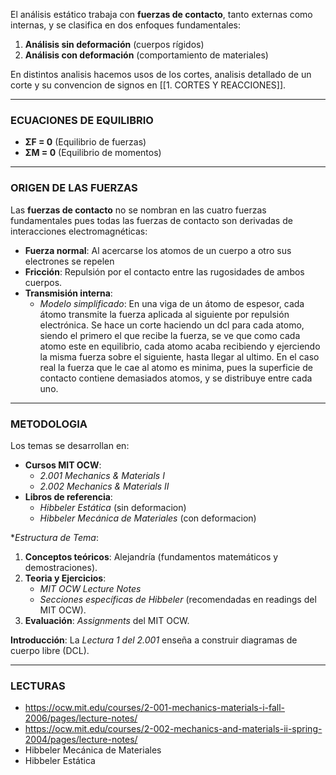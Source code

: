 El análisis estático trabaja con **fuerzas de contacto**, tanto externas como internas, y se clasifica en dos enfoques fundamentales:

1. **Análisis sin deformación** (cuerpos rígidos)
2. **Análisis con deformación** (comportamiento de materiales)

En distintos analisis hacemos usos de los cortes, analisis detallado de un corte y su convencion de signos en [[1. CORTES Y REACCIONES]].

---
### ECUACIONES DE EQUILIBRIO
- **ΣF = 0** (Equilibrio de fuerzas)
- **ΣM = 0** (Equilibrio de momentos)

---
### ORIGEN DE LAS FUERZAS
Las **fuerzas de contacto** no se nombran en las cuatro fuerzas fundamentales pues todas las fuerzas de contacto son derivadas de interacciones electromagnéticas:

- **Fuerza normal**: Al acercarse los atomos de un cuerpo a otro sus electrones se repelen
- **Fricción**: Repulsión por el contacto entre las rugosidades de ambos cuerpos.
- **Transmisión interna**:
	- _Modelo simplificado_: En una viga de un átomo de espesor, cada átomo transmite la fuerza aplicada al siguiente por repulsión electrónica. Se hace un corte haciendo un dcl para cada atomo, siendo el primero el que recibe la fuerza, se ve que como cada atomo este en equilibrio, cada atomo acaba recibiendo y ejerciendo la misma fuerza sobre el siguiente, hasta llegar al ultimo. En el caso real la fuerza que le cae al atomo es minima, pues la superficie de contacto contiene demasiados atomos, y se distribuye entre cada uno.

---
### METODOLOGIA
Los temas se desarrollan en:

- **Cursos MIT OCW**:
    - _2.001 Mechanics & Materials I_
    - _2.002 Mechanics & Materials II_
- **Libros de referencia**:
    - _Hibbeler Estática_ (sin deformacion)
    - _Hibbeler Mecánica de Materiales_ (con deformacion)

**Estructura de Tema*:

1. **Conceptos teóricos**: Alejandría (fundamentos matemáticos y demostraciones).
2. **Teoria y Ejercicios**:
    - _MIT OCW Lecture Notes_
    - _Secciones específicas de Hibbeler_ (recomendadas en readings del MIT OCW).
3. **Evaluación**: _Assignments_ del MIT OCW.

**Introducción**: La _Lectura 1 del 2.001_ enseña a construir diagramas de cuerpo libre (DCL).

---
### LECTURAS
- https://ocw.mit.edu/courses/2-001-mechanics-materials-i-fall-2006/pages/lecture-notes/
- https://ocw.mit.edu/courses/2-002-mechanics-and-materials-ii-spring-2004/pages/lecture-notes/
- Hibbeler Mecánica de Materiales
- Hibbeler Estática